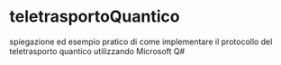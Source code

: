 # teletrasportoQuantico
spiegazione ed esempio pratico di come implementare il protocollo del teletrasporto quantico utilizzando Microsoft Q#
